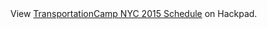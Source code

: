 <script src="https://tcnyc15.hackpad.com/Bp3fpyxZlEP.js?format=html"></script><noscript><div>View <a href="https://tcnyc15.hackpad.com/Bp3fpyxZlEP">TransportationCamp NYC 2015 Schedule</a> on Hackpad.</div></noscript>
